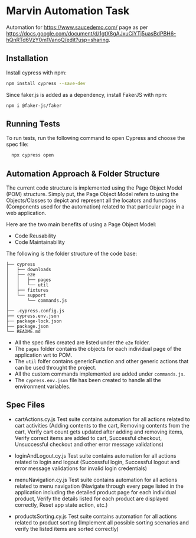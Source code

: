 
# Marvin Automation Task

 Automation for https://www.saucedemo.com/ page as per https://docs.google.com/document/d/1gtX8gAJxuCiYTj5uasBdPBH6-hQnRTd6VzY0m1VanoQ/edit?usp=sharing.


## Installation

Install cypress with npm:

```bash
npm install cypress --save-dev

```

Since faker.js is added as a dependency, install FakerJS with npm:

```bash
npm i @faker-js/faker
```
    
## Running Tests

To run tests, run the following command to open Cypress and choose the spec file:

```bash
  npx cypress open
```


## Automation Approach & Folder Structure

The current code structure is implemented using the Page Object Model (POM) structure. Simply put, the Page Object Model refers to using the Objects/Classes to depict and represent all the locators and functions (Components used for the automation) related to that particular page in a web application. 

Here are the two main benefits of using a Page Object Model:

- Code Reusability 
- Code Maintainability 



The following is the folder structure of the code base:

```
├── cypress
│   ├── downloads
│   ├── e2e
│   │   ├── pages
│   │   └── util
│   ├── fixtures
│   └── support
│       └── commands.js
│
├── .cypress.config.js
├── cypress.env.json
├── package-lock.json
├── package.json
└── README.md
```

- All the spec files created are listed under the `e2e` folder.
- The `pages` folder contains the objects for each individual page of the application wrt to POM.
- The `util` folfer contains genericFunction and other generic actions that can be used throught the project.
- All the custom commands implemented are added under `commands.js`.
- The `cypress.env.json` file has been created to handle all the environment variables.




## Spec Files

- cartActions.cy.js
Test suite contains automation for all actions related to cart activities (Adding contents to the cart, Removing contents from the cart, Verify cart count gets updated after adding and removing items, Verify correct items are added to cart, Successful checkout, Unsuccessful checkout and other error message validations) 

- loginAndLogout.cy.js
Test suite contains automation for all actions related to login and logout (Successful login, Successful logout and error message validations for invalid login credentials)

- menuNavigation.cy.js
Test suite contains automation for all actions related to menu navigation (Navigate through every page listed in the application including the detailed product page for each individual product, Verify the details listed for each product are displayed correctly, Reset app state action, etc.)

- productsSorting.cy.js
Test suite contains automation for all actions related to product sorting (Implement all possible sorting scenarios and verify the listed items are sorted correctly)

